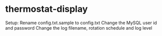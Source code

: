 # thermostat-display

Setup:
Rename config.txt.sample to config.txt
	Change the MySQL user id and password
	Change the log filename, rotation schedule and log level
